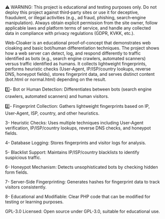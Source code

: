 ⚠️ WARNING: This project is educational and testing purposes only.
Do not deploy this project against third‑party sites or use it for deceptive, fraudulent, or illegal activities (e.g., ad fraud, phishing, search‑engine manipulation). Always obtain explicit permission from the site owner, follow applicable laws and platform terms of service, and handle any collected data in compliance with privacy regulations (GDPR, KVKK, etc.).

Web‑Cloaker is an educational proof‑of‑concept that demonstrates web cloaking and basic bot/human differentiation techniques. The project shows how a web server can detect, log, and respond differently to traffic identified as bots (e.g., search engine crawlers, automated scanners) versus traffic identified as humans. It collects lightweight fingerprints, performs heuristic checks (User‑Agent, IP/ISP/country lookups, reverse DNS, honeypot fields), stores fingerprint data, and serves distinct content (bot.html or normal.html) depending on the result.


1️⃣-
Bot or Human Detection: Differentiates between bots (search engine crawlers, automated scanners) and human visitors.

2️⃣-
Fingerprint Collection: Gathers lightweight fingerprints based on IP, User-Agent, ISP, country, and other heuristics.

3-
Heuristic Checks: Uses multiple techniques including User-Agent verification, IP/ISP/country lookups, reverse DNS checks, and honeypot fields.

4-
Database Logging: Stores fingerprints and visitor logs for analysis.

5-
Blacklist Support: Maintains IP/ISP/country blacklists to identify suspicious traffic.

6-
Honeypot Mechanism: Detects unsophisticated bots by checking hidden form fields.

7-
Server-Side Fingerprinting: Generates hashes for fingerprint data to track visitors consistently.

8-
Educational and Modifiable: Clear PHP code that can be modified for testing or learning purposes.

GPL-3.0 Licensed: Open source under GPL-3.0, suitable for educational use.
